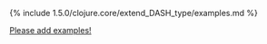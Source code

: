 {% include 1.5.0/clojure.core/extend_DASH_type/examples.md %}

[Please add examples!](https://github.com/arrdem/grimoire/edit/master/_includes/1.6.0/clojure.core/extend_DASH_type/examples.md)
